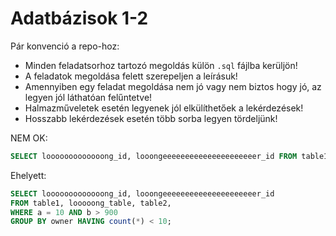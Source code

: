 # Adatbázisok 1-2

Pár konvenció a repo-hoz:
* Minden feladatsorhoz tartozó megoldás külön `.sql` fájlba kerüljön!
* A feladatok megoldása felett szerepeljen a leírásuk!
* Amennyiben egy feladat megoldása nem jó vagy nem biztos hogy jó, az legyen jól láthatóan felűntetve!
* Halmazműveletek esetén legyenek jól elkülíthetőek a lekérdezések!
* Hosszabb lekérdezések esetén több sorba legyen tördeljünk!

NEM OK:
```SQL
SELECT looooooooooooong_id, looongeeeeeeeeeeeeeeeeeeeeer_id FROM table1, looooong_table, table2, WHERE a = 10 AND b > 900 GROUP BY owner HAVING count(*) < 10;
```
Ehelyett:
```SQL
SELECT looooooooooooong_id, looongeeeeeeeeeeeeeeeeeeeeer_id 
FROM table1, looooong_table, table2, 
WHERE a = 10 AND b > 900 
GROUP BY owner HAVING count(*) < 10;
```
